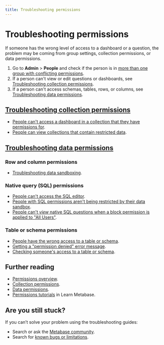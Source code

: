 ```yaml
---
title: Troubleshooting permissions
---
```


# Troubleshooting permissions

If someone has the wrong level of access to a dashboard or a question, the problem may be coming from group settings, collection permissions, or data permissions.

1. Go to **Admin** > **People** and check if the person is in [more than one group with conflicting permissions][group-permissions].
2. If a person can't view or edit questions or dashboards, see [Troubleshooting collection permissions](#troubleshooting-collection-permissions).
3. If a person can't access schemas, tables, rows, or columns, see [Troubleshooting data permissions](#troubleshooting-data-permissions).

## [Troubleshooting collection permissions][troubleshooting-collection-permissions]

- [People can't access a dashboard in a collection that they have permissions for](./collection-permissions#people-cant-access-a-dashboard-from-a-collection-that-they-have-permissions-for).
- [People can view collections that contain restricted data](./data-permissions#people-can-view-collections-that-contain-restricted-data).

## [Troubleshooting data permissions][troubleshooting-data-permissions]

### Row and column permissions

- [Troubleshooting data sandboxing][troubleshooting-data-sandboxing].

### Native query (SQL) permissions

- [People can't access the SQL editor](./data-permissions#people-cant-access-the-sql-editor).
- [People with SQL permissions aren't being restricted by their data sandbox](./sandboxing.html#is-the-question-written-in-sql).
- [People can't _view_ native SQL questions when a block permission is applied to "All Users"](https://github.com/metabase/metabase/issues/21695).

### Table or schema permissions

- [People have the wrong access to a table or schema](./data-permissions#people-have-the-wrong-access-to-a-table-or-schema).
- [Getting a "permission denied" error message](#getting-a-"permission-denied"-error-message).
- [Checking someone's access to a table or schema](./data-permissions#checking-someones-access-to-a-table-or-schema).

## Further reading

- [Permissions overview][admin-permissions].
- [Collection permissions][collection-permissions].
- [Data permissions][data-permissions].
- [Permissions tutorials][learn-permissions] in Learn Metabase.

## Are you still stuck?

If you can’t solve your problem using the troubleshooting guides:

- Search or ask the [Metabase community][discourse].
- Search for [known bugs or limitations][known-issues].

[admin-permissions]: ../administration-guide/05-setting-permissions.html
[collection-permissions]: ../administration-guide/06-collections.html
[connecting-database]: ../administration-guide/01-managing-databases.html
[data-browser]: /learn/getting-started/data-browser.html
[data-model]: ../administration-guide/03-metadata-editing.html
[data-permissions]: ../administration-guide/data-permissions.html
[discourse]: https://discourse.metabase.com/
[granular]: ../administration-guide/data-permissions.html#granular-access
[group-permissions]: ../administration-guide/05-setting-permissions.html#key-points-regarding-permissions
[known-issues]: ./known-issues.html
[learn-permissions]: /learn/permissions/index.html
[sandboxing]: ./sandboxing.html
[setting-collection-permissions]: ../administration-guide/06-collections.html#setting-permissions-for-collections
[troubleshooting-collection-permissions]: ./collection-permissions.html
[troubleshooting-data-permissions]: ./data-permissions.html
[troubleshooting-data-sandboxing]: ./sandboxing.html